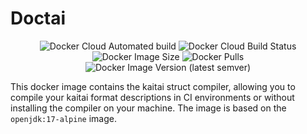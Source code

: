 # Doctai

<p align="center">
    <img alt="Docker Cloud Automated build" src="https://img.shields.io/docker/cloud/automated/aplr/doctai">
    <img alt="Docker Cloud Build Status" src="https://img.shields.io/docker/cloud/build/aplr/doctai">
    <img alt="Docker Image Size" src="https://img.shields.io/docker/image-size/aplr/doctai">
    <img alt="Docker Pulls" src="https://img.shields.io/docker/pulls/aplr/doctai">
    <img alt="Docker Image Version (latest semver)" src="https://img.shields.io/docker/v/aplr/doctai">
</p>

This docker image contains the kaitai struct compiler, allowing you to compile your kaitai format descriptions in CI environments or without installing the compiler on your machine. The image is based on the `openjdk:17-alpine` image.